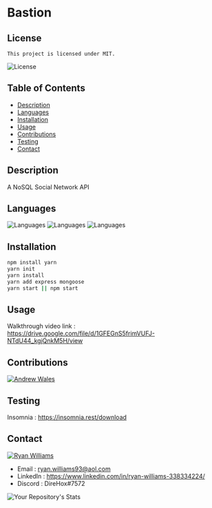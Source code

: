 # Bastion
## License
    This project is licensed under MIT.
  ![License](https://img.shields.io/badge/License-MIT-blue.svg)

## Table of Contents
  - [Description](#description)
  - [Languages](#languages)
  - [Installation](#installation)
  - [Usage](#usage)
  - [Contributions](#contributions)
  - [Testing](#testing)
  - [Contact](#contact)


## Description
A NoSQL Social Network API

## Languages 
![Languages](https://img.shields.io/badge/Mongoose-Master-orange)
![Languages](https://img.shields.io/badge/Javascript-Master-yellow)
![Languages](https://img.shields.io/badge/Backend-Bandit-green)

## Installation
 ```bash
npm install yarn
yarn init
yarn install
yarn add express mongoose 
yarn start || npm start
```
## Usage
  Walkthrough video link : https://drive.google.com/file/d/1GFEGnS5frimVUFJ-NTdU44_kgjQnkM5H/view

## Contributions
[![Andrew Wales](https://contrib.rocks/image?repo=diirtydog/Take-This-Job-And)](https://github.com/diirtydog/Take-This-Job-And)


## Testing
  Insomnia : https://insomnia.rest/download

## Contact
[![Ryan Williams](https://contrib.rocks/image?repo=Sly-Ry/NoSpace)](https://github.com/Sly-Ry)
  - Email : ryan.williams93@aol.com
  - LinkedIn : https://www.linkedin.com/in/ryan-williams-338334224/
  - Discord : DireHox#7572
  
![Your Repository's Stats](https://github-readme-stats.vercel.app/api?username=Sly-Ry&show_icons=true)

